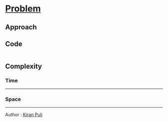 # [Problem](Link)

## Approach

## Code
```

```
## Complexity
### Time
****
### Space
****

Author : [Kiran Puli](https://kiranpuli.github.io/Portfolio/)